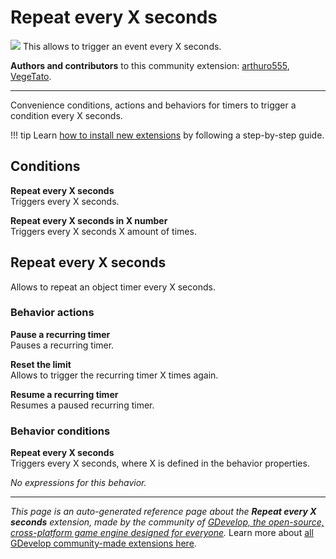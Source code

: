 # Repeat every X seconds

<img src="https://resources.gdevelop-app.com/assets/Icons/repeat.svg" class="extension-icon"></img>
This allows to trigger an event every X seconds.

**Authors and contributors** to this community extension: [arthuro555](https://gd.games/arthuro555), [VegeTato](https://gd.games/VegeTato).

---

Convenience conditions, actions and behaviors for timers to trigger a condition every X seconds.

!!! tip
    Learn [how to install new extensions](/gdevelop5/extensions/search) by following a step-by-step guide.

## Conditions

**Repeat every X seconds**  
Triggers every X seconds.

**Repeat every X seconds in X number**  
Triggers every X seconds X amount of times.



## Repeat every X seconds 

Allows to repeat an object timer every X seconds. 

### Behavior actions

**Pause a recurring timer**  
Pauses a recurring timer.

**Reset the limit**  
Allows to trigger the recurring timer X times again.

**Resume a recurring timer**  
Resumes a paused recurring timer.

### Behavior conditions

**Repeat every X seconds**  
Triggers every X seconds, where X is defined in the behavior properties.

_No expressions for this behavior._


---

*This page is an auto-generated reference page about the **Repeat every X seconds** extension, made by the community of [GDevelop, the open-source, cross-platform game engine designed for everyone](https://gdevelop.io/).* Learn more about [all GDevelop community-made extensions here](/gdevelop5/extensions).